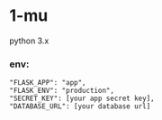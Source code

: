 # 1-mu
python 3.x

### env:
```
"FLASK_APP": "app",
"FLASK_ENV": "production",
"SECRET_KEY": [your app secret key],
"DATABASE_URL": [your database url]
```